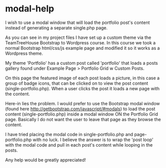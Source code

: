 # modal-help
I wish to use a modal window that will load the portfolio post's content instead of generating a separate single.php page.

As you can see in my project files I have set up a custom theme via the TeamTreeHouse Bootstrap to Wordpress course. In this course we took a normal Bootstrap html/css/js example page and modified it so it works as a Wordpress theme. 

My theme 'Portfolio' has a custom post called 'portfolio' that loads a posts gallery found under Example Page > Portfolio Grid w Custom Posts. 

On this page the featured image of each post loads a picture, in this case a group of badge icons, that can be clicked on to view the post content (single-portfolio.php). When a user clicks the post it loads a new page with the content.

Here-in lies the problem. I would prefer to use the Bootstrap modal window (found here http://getbootstrap.com/javascript/#modals) to load the post content (single-portfolio.php) inside a modal window ON the Portfolio Grid page. Basically I do not want the user to leave that page as they browse the content.

I have tried placing the modal code in single-portfolio.php and page-portfolio.php with no luck. I believe the answer is to wrap the 'post loop' with the modal code and pull in each post's content while looping in the posts. 

Any help would be greatly appreciated!
